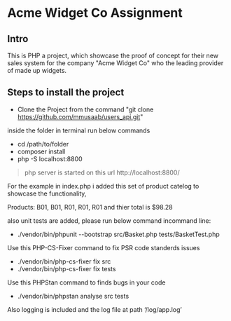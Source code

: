 # Acme Widget Co Assignment

## Intro

This is PHP a project, which showcase the proof of concept for their new sales system for the company "Acme Widget Co" who the leading provider of made up widgets.

## Steps to install the project

- Clone the Project from the command "git clone https://github.com/mmusaab/users_api.git"

inside the folder in terminal run below commands

- cd /path/to/folder
- composer install
- php -S localhost:8800

> php server is started on this url http://localhost:8800/

For the example in index.php i added this set of product catelog to showcase the functionality,

Products: B01, B01, R01, R01, R01 and thier total is $98.28

also unit tests are added, please run below command incommand line:

- ./vendor/bin/phpunit --bootstrap src/Basket.php tests/BasketTest.php

Use this PHP-CS-Fixer command to fix PSR code standerds issues

- ./vendor/bin/php-cs-fixer fix src
- ./vendor/bin/php-cs-fixer fix tests

Use this PHPStan command to finds bugs in your code

- ./vendor/bin/phpstan analyse src tests

Also logging is included and the log file at path ‘/log/app.log’
